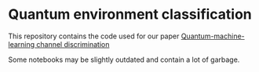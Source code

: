 # Quantum environment classification
This repository contains the code used for our paper [Quantum-machine-learning channel discrimination
](https://journals.aps.org/pra/abstract/10.1103/PhysRevA.106.032409)

Some notebooks may be slightly outdated and contain a lot of garbage.
